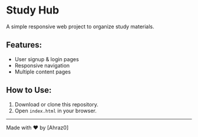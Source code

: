 # Study Hub
A simple responsive web project to organize study materials.

## Features:
- User signup & login pages
- Responsive navigation
- Multiple content pages

## How to Use:
1. Download or clone this repository.
2. Open `index.html` in your browser.

---

Made with ❤️ by [Ahraz0]

